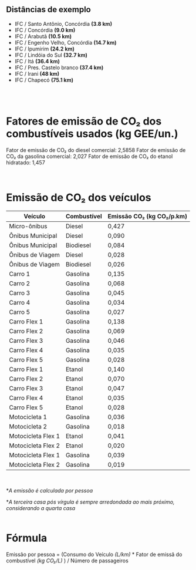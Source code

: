 ## Distâncias de exemplo
- IFC / Santo Antônio, Concórdia  **(3.8 km)**
- IFC / Concórdia  **(9.0 km)**
- IFC / Arabutã  **(10.5 km)**
- IFC / Engenho Velho, Concórdia  **(14.7 km)**
- IFC / Ipumirim  **(24.2 km)**
- IFC / Lindóia do Sul  **(32.7 km)**
- IFC / Itá  **(36.4 km)**
- IFC / Pres. Castelo branco  **(37.4 km)**
- IFC / Irani  **(48 km)**
- IFC / Chapecó  **(75.1 km)**

<br>
<br>

# Fatores de emissão de CO₂ dos combustíveis usados (kg GEE/un.)
Fator de emissão de CO₂ do diesel comercial: 2,5858
Fator de emissão de CO₂ da gasolina comercial: 2,027
Fator de emissão de CO₂ do etanol hidratado: 1,457

<br>

# Emissão de CO₂ dos veículos

| Veículo            | Combustível | Emissão CO₂ (kg CO₂/p.km) |
|--------------------|-------------|---------------------------|
| Micro-ônibus       | Diesel      | 0,427                     |
| Ônibus Municipal   | Diesel      | 0,090                     |
| Ônibus Municipal   | Biodiesel   | 0,084                     |
| Ônibus de Viagem   | Diesel      | 0,028                     |
| Ônibus de Viagem   | Biodiesel   | 0,026                     |
| Carro 1            | Gasolina    | 0,135                     |
| Carro 2            | Gasolina    | 0,068                     |
| Carro 3            | Gasolina    | 0,045                     |
| Carro 4            | Gasolina    | 0,034                     |
| Carro 5            | Gasolina    | 0,027                     |
| Carro Flex 1       | Gasolina    | 0,138                     |
| Carro Flex 2       | Gasolina    | 0,069                     |
| Carro Flex 3       | Gasolina    | 0,046                     |
| Carro Flex 4       | Gasolina    | 0,035                     |
| Carro Flex 5       | Gasolina    | 0,028                     |
| Carro Flex 1       | Etanol      | 0,140                     |
| Carro Flex 2       | Etanol      | 0,070                     |
| Carro Flex 3       | Etanol      | 0,047                     |
| Carro Flex 4       | Etanol      | 0,035                     |
| Carro Flex 5       | Etanol      | 0,028                     |
| Motocicleta 1      | Gasolina    | 0,036                     |
| Motocicleta 2      | Gasolina    | 0,018                     |
| Motocicleta Flex 1 | Etanol      | 0,041                     |
| Motocicleta Flex 2 | Etanol      | 0,020                     |
| Motocicleta Flex 1 | Gasolina    | 0,039                     |
| Motocicleta Flex 2 | Gasolina    | 0,019                     |

<br>

**A emissão é calculada por pessoa*

**A terceira casa pós vírgula é sempre arredondada ao mais próximo, considerando a quarta casa*
<br>
<br>

# Fórmula
Emissão por pessoa = (Consumo do Veículo *(L/km)* * Fator de emissã do combustível *(kg CO₂/L)* ​) / Número de passageiros 